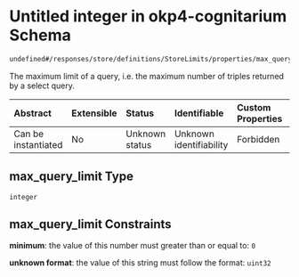 # Untitled integer in okp4-cognitarium Schema

```txt
undefined#/responses/store/definitions/StoreLimits/properties/max_query_limit
```

The maximum limit of a query, i.e. the maximum number of triples returned by a select query.

| Abstract            | Extensible | Status         | Identifiable            | Custom Properties | Additional Properties | Access Restrictions | Defined In                                                                     |
| :------------------ | :--------- | :------------- | :---------------------- | :---------------- | :-------------------- | :------------------ | :----------------------------------------------------------------------------- |
| Can be instantiated | No         | Unknown status | Unknown identifiability | Forbidden         | Allowed               | none                | [okp4-cognitarium.json\*](schema/okp4-cognitarium.json "open original schema") |

## max\_query\_limit Type

`integer`

## max\_query\_limit Constraints

**minimum**: the value of this number must greater than or equal to: `0`

**unknown format**: the value of this string must follow the format: `uint32`
